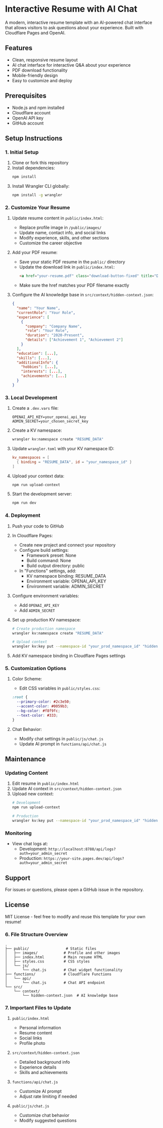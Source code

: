 # Interactive Resume with AI Chat

A modern, interactive resume template with an AI-powered chat interface that allows visitors to ask questions about your experience. Built with Cloudflare Pages and OpenAI.

## Features
- Clean, responsive resume layout
- AI chat interface for interactive Q&A about your experience
- PDF download functionality
- Mobile-friendly design
- Easy to customize and deploy

## Prerequisites
- Node.js and npm installed
- Cloudflare account
- OpenAI API key
- GitHub account

## Setup Instructions

### 1. Initial Setup
1. Clone or fork this repository
2. Install dependencies:
   ```bash
   npm install
   ```
3. Install Wrangler CLI globally:
   ```bash
   npm install -g wrangler
   ```

### 2. Customize Your Resume

1. Update resume content in `public/index.html`:
   - Replace profile image in `/public/images/`
   - Update name, contact info, and social links
   - Modify experience, skills, and other sections
   - Customize the career objective

2. Add your PDF resume:
   - Save your static PDF resume in the `public/` directory
   - Update the download link in `public/index.html`:
     ```html
     <a href="your-resume.pdf" class="download-button-fixed" title="Download PDF" download>
     ```
   - Make sure the href matches your PDF filename exactly

3. Configure the AI knowledge base in `src/context/hidden-context.json`:
   ```json
   {
     "name": "Your Name",
     "currentRole": "Your Role",
     "experience": [
       {
         "company": "Company Name",
         "role": "Your Role",
         "duration": "2020-Present",
         "details": ["Achievement 1", "Achievement 2"]
       }
     ],
     "education": [...],
     "skills": [...],
     "additionalInfo": {
       "hobbies": [...],
       "interests": [...],
       "achievements": [...]
     }
   }
   ```

### 3. Local Development

1. Create a `.dev.vars` file:
   ```
   OPENAI_API_KEY=your_openai_api_key
   ADMIN_SECRET=your_chosen_secret_key
   ```

2. Create a KV namespace:
   ```bash
   wrangler kv:namespace create "RESUME_DATA"
   ```

3. Update `wrangler.toml` with your KV namespace ID:
   ```toml
   kv_namespaces = [
     { binding = "RESUME_DATA", id = "your_namespace_id" }
   ]
   ```

4. Upload your context data:
   ```bash
   npm run upload-context
   ```

5. Start the development server:
   ```bash
   npm run dev
   ```

### 4. Deployment

1. Push your code to GitHub

2. In Cloudflare Pages:
   - Create new project and connect your repository
   - Configure build settings:
     - Framework preset: None
     - Build command: None
     - Build output directory: public
   - In "Functions" settings, add:
     - KV namespace binding: RESUME_DATA
     - Environment variable: OPENAI_API_KEY
     - Environment variable: ADMIN_SECRET

3. Configure environment variables:
   - Add `OPENAI_API_KEY`
   - Add `ADMIN_SECRET`

4. Set up production KV namespace:
   ```bash
   # Create production namespace
   wrangler kv:namespace create "RESUME_DATA"
   
   # Upload context
   wrangler kv:key put --namespace-id "your_prod_namespace_id" "hidden-context" --path src/context/hidden-context.json
   ```

5. Add KV namespace binding in Cloudflare Pages settings

### 5. Customization Options

1. Color Scheme:
   - Edit CSS variables in `public/styles.css`:
   ```css
   :root {
     --primary-color: #2c3e50;
     --accent-color: #0059b3;
     --bg-color: #f8f9fc;
     --text-color: #333;
   }
   ```

2. Chat Behavior:
   - Modify chat settings in `public/js/chat.js`
   - Update AI prompt in `functions/api/chat.js`

## Maintenance

### Updating Content
1. Edit resume in `public/index.html`
2. Update AI context in `src/context/hidden-context.json`
3. Upload new context:
   ```bash
   # Development
   npm run upload-context
   
   # Production
   wrangler kv:key put --namespace-id "your_prod_namespace_id" "hidden-context" --path src/context/hidden-context.json
   ```

### Monitoring
- View chat logs at:
  - Development: `http://localhost:8788/api/logs?auth=your_admin_secret`
  - Production: `https://your-site.pages.dev/api/logs?auth=your_admin_secret`

## Support
For issues or questions, please open a GitHub issue in the repository.

## License
MIT License - feel free to modify and reuse this template for your own resume!

### 6. File Structure Overview
```
.
├── public/                 # Static files
│   ├── images/            # Profile and other images
│   ├── index.html         # Main resume HTML
│   ├── styles.css         # CSS styles
│   └── js/               
│       └── chat.js        # Chat widget functionality
├── functions/             # Cloudflare Functions
│   └── api/
│       └── chat.js        # Chat API endpoint
└── src/
    └── context/
        └── hidden-context.json  # AI knowledge base
```

### 7. Important Files to Update
1. `public/index.html`
   - Personal information
   - Resume content
   - Social links
   - Profile photo

2. `src/context/hidden-context.json`
   - Detailed background info
   - Experience details
   - Skills and achievements

3. `functions/api/chat.js`
   - Customize AI prompt
   - Adjust rate limiting if needed

4. `public/js/chat.js`
   - Customize chat behavior
   - Modify suggested questions 